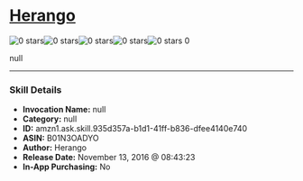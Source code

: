 # [Herango](http://alexa.amazon.com/#skills/amzn1.ask.skill.935d357a-b1d1-41ff-b836-dfee4140e740)
![0 stars](../../images/ic_star_border_black_18dp_1x.png)![0 stars](../../images/ic_star_border_black_18dp_1x.png)![0 stars](../../images/ic_star_border_black_18dp_1x.png)![0 stars](../../images/ic_star_border_black_18dp_1x.png)![0 stars](../../images/ic_star_border_black_18dp_1x.png) 0

null

***

### Skill Details

* **Invocation Name:** null
* **Category:** null
* **ID:** amzn1.ask.skill.935d357a-b1d1-41ff-b836-dfee4140e740
* **ASIN:** B01N3OADYO
* **Author:** Herango
* **Release Date:** November 13, 2016 @ 08:43:23
* **In-App Purchasing:** No

